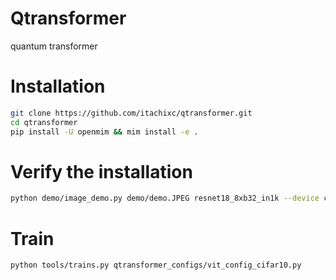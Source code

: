 # Qtransformer
 quantum transformer

# Installation
```bash
git clone https://github.com/itachixc/qtransformer.git
cd qtransformer
pip install -U openmim && mim install -e .
```

# Verify the installation

```bash
python demo/image_demo.py demo/demo.JPEG resnet18_8xb32_in1k --device cpu
```
# Train

```bash
python tools/trains.py qtransformer_configs/vit_config_cifar10.py
```
